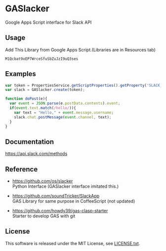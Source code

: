# GASlacker

Google Apps Script interface for Slack API

## Usage

Add This Library from Google Apps Script.(Libraries are in Resources tab)

```
M1Qcbat9xEP7WrceSfuSbZuJzI9uQ3ses
```

## Examples

```JavaScript
var token = PropertiesService.getScriptProperties().getProperty('SLACK_ACCESS_TOKEN');
var slack = GASlacker.create(token);

function doPost(e){
  var event = JSON.parse(e.postData.contents).event;
  if(event.text.match(/hello/)){
    var text = "Hello," + event.message.username;
    slack.chat.postMessage(event.channel, text);
  }
}
```

## Documentation

https://api.slack.com/methods

## Reference

- https://github.com/os/slacker  
  Python Interface (GASlacker interface imitated this.)

- https://github.com/soundTricker/SlackApp  
  GAS Library for same purpose in CoffeeScript (not updated)

- https://github.com/howdy39/gas-clasp-starter  
  Starter to develop GAS with git

## License

This software is released under the MIT License, see [LICENSE.txt](LICENSE.txt).
